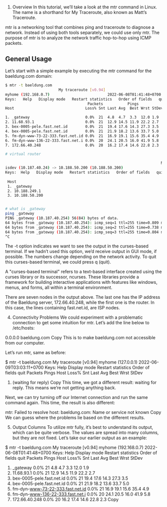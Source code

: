 # **[](https://www.baeldung.com/linux/mtr-command)**

1. Overview
In this tutorial, we’ll take a look at the mtr command in Linux. The name is a shorthand for My Traceroute, also known as Matt’s Traceroute.

mtr is a networking tool that combines ping and traceroute to diagnose a network. Instead of using both tools separately, we could use only mtr. The purpose of mtr is to analyze the network traffic hop-to-hop using ICMP packets.

## General Usage

Let’s start with a simple example by executing the mtr command for the baeldung.com domain:

```bash
$ mtr -t baeldung.com
                        My traceroute [v0.94]
myhome (192.168.0.7)                          2022-06-08T01:41:48+0700
Keys:   Help   Display mode   Restart statistics   Order of fields   quit
                                     Packets           Pings
Host                                Loss% Snt Last Avg  Best Wrst StDev

1. _gateway                         0.0%  21  4.8  4.7  3.3  12.0 1.9
2. 11.68.93.1                       0.0%  21  12.9 14.5 11.9 22.2 2.7
3. bex-0005-pele.fast.net.id        0.0%  21  19.4 17.6 14.3 27.3 3.5
4. bex-0005-pele.fast.net.id        0.0%  21  21.9 18.2 13.6 33.7 5.0
5. fm-dyn-www-73-22-333.fast.net.id 0.0%  21  16.9 19.1 15.6 35.4 4.9
6. fm-dyn-www-136-22-333.fast.net.i 0.0%  20  24.1 20.5 16.0 41.9 5.8
7. 172.66.40.248                    0.0%  20  16.2 17.4 14.6 22.8 2.3

# virtual router

                                                                      My traceroute  [v0.95]
isdev (10.187.40.24) -> 10.188.50.200 (10.188.50.200)                                                                                    2025-08-18T15:40:51-0400
Keys:  Help   Display mode   Restart statistics   Order of fields   quit
                                                                                                                         Packets               Pings
 Host                                                                                                                  Loss%   Snt   Last   Avg  Best  Wrst StDev
 1. _gateway                                                                                                            0.0%     9    1.0   1.0   0.9   1.2   0.1
 2. 10.188.249.1                                                                                                        0.0%     9    1.2   1.5   1.1   1.8   0.3
 3. 10.188.50.200                                                                                                       0.0%     8    1.1   1.1   0.8   1.6   0.3


# what is _gateway
ping _gateway     
PING _gateway (10.187.40.254) 56(84) bytes of data.
64 bytes from _gateway (10.187.40.254): icmp_seq=1 ttl=255 time=0.809 ms
64 bytes from _gateway (10.187.40.254): icmp_seq=2 ttl=255 time=0.738 ms
64 bytes from _gateway (10.187.40.254): icmp_seq=3 ttl=255 time=0.804 ms
^C

```

The -t option indicates we want to see the output in the curses-based terminal. If we hadn’t used this option, we’d receive output in GUI mode, if possible. The numbers change depending on the network activity. To quit this curses-based terminal, we could press q (quit).

A "curses-based terminal" refers to a text-based interface created using the curses library or its successor, ncurses. These libraries provide a framework for building interactive applications with features like windows, menus, and forms, all within a terminal environment.

There are seven nodes in the output above. The last one has the IP address of the Baeldung server, 172.66.40.248, while the first one is the router. In this case, the lines containing fast.net.id, are ISP nodes.

4. Connectivity Problems
We could experiment with a problematic connection to get some intuition for mtr. Let’s add the line below to /etc/hosts:

0.0.0.0 baeldung.com
Copy
This is to make baeldung.com not accessible from our computer.

Let’s run mtr, same as before:

$ mtr -t baeldung.com
                        My traceroute [v0.94]
myhome (127.0.0.1)                           2022-06-09T03:03:11+0700
Keys:   Help    Display mode    Restart statistics    Order of fields     quit
                                   Packets              Pings
Host                              Loss%  Snt  Last  Avg  Best  Wrst  StDev

1. (waiting for reply)
Copy
This time, we got a different result: waiting for reply. This means we’re not getting anything back.

Next, we can try turning off our Internet connection and run the same command again. This time, the result is also different:

mtr: Failed to resolve host: baeldung.com: Name or service not known
Copy
We can guess where the problems lie based on the different results.

5. Output Columns
To utilize mtr fully, it’s best to understand its output, which can be quite verbose. The values are spread into many columns, but they are not fixed. Let’s take our earlier output as an example:

$ mtr -t baeldung.com
                        My traceroute [v0.94]
myhome (192.168.0.7)                          2022-06-08T01:41:48+0700
Keys:   Help   Display mode   Restart statistics   Order of fields   quit
                                     Packets           Pings
Host                                Loss% Snt Last Avg  Best Wrst StDev

1. _gateway                         0.0%  21  4.8  4.7  3.3  12.0 1.9
2. 11.68.93.1                       0.0%  21  12.9 14.5 11.9 22.2 2.7
3. bex-0005-pele.fast.net.id        0.0%  21  19.4 17.6 14.3 27.3 3.5
4. bex-0005-pele.fast.net.id        0.0%  21  21.9 18.2 13.6 33.7 5.0
5. fm-dyn-www-73-22-333.fast.net.id 0.0%  21  16.9 19.1 15.6 35.4 4.9
6. fm-dyn-www-136-22-333.fast.net.i 0.0%  20  24.1 20.5 16.0 41.9 5.8
7. 172.66.40.248                    0.0%  20  16.2 17.4 14.6 22.8 2.3
Copy
